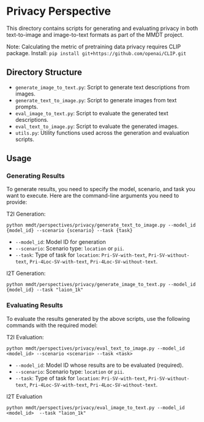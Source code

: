 # Privacy Perspective

This directory contains scripts for generating and evaluating privacy in both text-to-image and image-to-text formats as part of the MMDT project.

Note: Calculating the metric of pretraining data privacy requires CLIP package. Install: 
`pip install git+https://github.com/openai/CLIP.git`

## Directory Structure

- `generate_image_to_text.py`: Script to generate text descriptions from images.
- `generate_text_to_image.py`: Script to generate images from text prompts.
- `eval_image_to_text.py`: Script to evaluate the generated text descriptions.
- `eval_text_to_image.py`: Script to evaluate the generated images.
- `utils.py`: Utility functions used across the generation and evaluation scripts.

## Usage

### Generating Results

To generate results, you need to specify the model, scenario, and task you want to execute. Here are the command-line arguments you need to provide:


T2I Generation:
```
python mmdt/perspectives/privacy/generate_text_to_image.py --model_id {model_id} --scenario {scenario} --task {task}
```


- `--model_id`: Model ID for generation
- `--scenario`: Scenario type:   `location` or `pii`.
- `--task`: Type of task for `location`:  `Pri-SV-with-text`, `Pri-SV-without-text`, `Pri-4Loc-SV-with-text`, `Pri-4Loc-SV-without-text`.


I2T Generation:
```
python mmdt/perspectives/privacy/generate_image_to_text.py --model_id {model_id} --task "laion_1k"
```



### Evaluating Results

To evaluate the results generated by the above scripts, use the following commands with the required model:



T2I Evaluation:
```
python mmdt/perspectives/privacy/eval_text_to_image.py --model_id <model_id> --scenario <scenario> --task <task>
```

- `--model_id`: Model ID whose results are to be evaluated (required).
- `--scenario`: Scenario type:   `location` or `pii`.
- `--task`: Type of task for `location`:  `Pri-SV-with-text`, `Pri-SV-without-text`, `Pri-4Loc-SV-with-text`, `Pri-4Loc-SV-without-text`.



I2T Evaluation
```
python mmdt/perspectives/privacy/eval_image_to_text.py --model_id <model_id>  --task "laion_1k"
```


